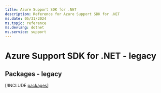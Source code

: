 ```yaml
---
title: Azure Support SDK for .NET
description: Reference for Azure Support SDK for .NET
ms.date: 05/31/2024
ms.topic: reference
ms.devlang: dotnet
ms.service: support
---
```

# Azure Support SDK for .NET - legacy
## Packages - legacy
[!INCLUDE [packages](support-index.md)]